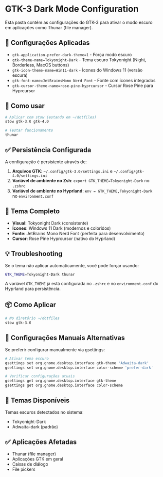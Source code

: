 # GTK-3 Dark Mode Configuration

Esta pasta contém as configurações do GTK-3 para ativar o modo escuro em aplicações como Thunar (file manager).

## 🌙 Configurações Aplicadas

- `gtk-application-prefer-dark-theme=1` - Força modo escuro
- `gtk-theme-name=Tokyonight-Dark` - Tema escuro Tokyonight (Night, Borderless, MacOS buttons)
- `gtk-icon-theme-name=Win11-dark` - Ícones do Windows 11 (versão escura)
- `gtk-font-name=JetBrainsMono Nerd Font` - Fonte com ícones integrados
- `gtk-cursor-theme-name=rose-pine-hyprcursor` - Cursor Rose Pine para Hyprcursor

## 🚀 Como usar

```bash
# Aplicar com stow (estando em ~/dotfiles)
stow gtk-3.0 gtk-4.0

# Testar funcionamento
thunar
```

## ✅ Persistência Configurada

A configuração é persistente através de:

1. **Arquivos GTK**: `~/.config/gtk-3.0/settings.ini` e `~/.config/gtk-4.0/settings.ini`
2. **Variável de ambiente no Zsh**: `export GTK_THEME=Tokyonight-Dark` no `.zshrc`
3. **Variável de ambiente no Hyprland**: `env = GTK_THEME,Tokyonight-Dark` no `environment.conf`

## 🎨 Tema Completo

- **Visual**: Tokyonight Dark (consistente)
- **Ícones**: Windows 11 Dark (modernos e coloridos)
- **Fonte**: JetBrains Mono Nerd Font (perfeita para desenvolvimento)
- **Cursor**: Rose Pine Hyprcursor (nativo do Hyprland)

## 💡 Troubleshooting

Se o tema não aplicar automaticamente, você pode forçar usando:

```bash
GTK_THEME=Tokyonight-Dark thunar
```

A variável `GTK_THEME` já está configurada no `.zshrc` e no `environment.conf` do Hyprland para persistência.

## 📦 Como Aplicar

```bash
# No diretório ~/dotfiles
stow gtk-3.0
```

## 🔧 Configurações Manuais Alternativas

Se preferir configurar manualmente via gsettings:

```bash
# Ativar tema escuro
gsettings set org.gnome.desktop.interface gtk-theme 'Adwaita-dark'
gsettings set org.gnome.desktop.interface color-scheme 'prefer-dark'

# Verificar configurações atuais
gsettings get org.gnome.desktop.interface gtk-theme
gsettings get org.gnome.desktop.interface color-scheme
```

## 🎨 Temas Disponíveis

Temas escuros detectados no sistema:

- Tokyonight-Dark
- Adwaita-dark (padrão)

## ✅ Aplicações Afetadas

- Thunar (file manager)
- Aplicações GTK em geral
- Caixas de diálogo
- File pickers
